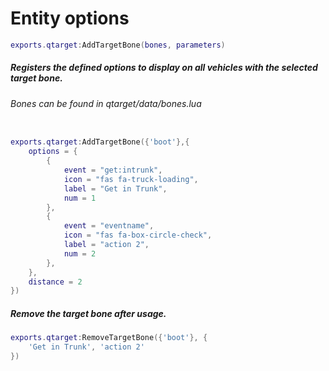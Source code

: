 # Entity options
```lua
exports.qtarget:AddTargetBone(bones, parameters)
```
##### Registers the defined options to display on all vehicles with the selected target bone.
###### Bones can be found in qtarget/data/bones.lua

```lua

exports.qtarget:AddTargetBone({'boot'},{
	options = {
		{
			event = "get:intrunk",
			icon = "fas fa-truck-loading",
			label = "Get in Trunk",
			num = 1
		},
		{
			event = "eventname",
			icon = "fas fa-box-circle-check",
			label = "action 2",
			num = 2
		},
	},
	distance = 2
})
```
##### Remove the target bone after usage.

```lua
exports.qtarget:RemoveTargetBone({'boot'}, {
    'Get in Trunk', 'action 2'
})
```
